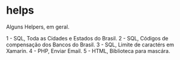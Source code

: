 # helps

Alguns Helpers, em geral.

1 - SQL, Toda as Cidades e Estados do Brasil.
2 - SQL, Códigos de compensação dos Bancos do Brasil.
3 - SQL, Limite de caractérs em Xamarin.
4 - PHP, Enviar Email.
5 - HTML, Biblioteca para mascára.
